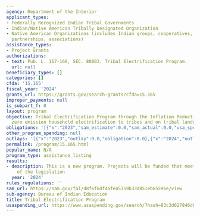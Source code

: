 ```yaml
---
agency: Department of the Interior
applicant_types:
- Federally Recognized Indian Tribal Governments
- Indian/Native American Tribally Designated Organization
- Native American Organizations (includes Indian groups, cooperatives, corporations,
  partnerships, associations)
assistance_types:
- Project Grants
authorizations:
- text: Pub. L. 117-169, SEC. 80003. Tribal Electrification Program.
  url: null
beneficiary_types: []
categories: []
cfda: '15.165'
fiscal_year: '2024'
grants_url: https://grants.gov/search-grants?cfda=15.165
improper_payments: null
is_subpart_f: 0
layout: program
objective: Tribal Electrification Program through the Inflation Reduction Act to provide
  zero emission household electrification to tribes and on tribal lands.
obligations: '[{"x":"2023","sam_estimate":0.0,"sam_actual":0.0,"usa_spending_actual":0.0},{"x":"2024","sam_estimate":0.0,"sam_actual":38695441.0,"usa_spending_actual":48095441.0},{"x":"2025","sam_estimate":0.0,"sam_actual":0.0,"usa_spending_actual":38447921.0}]'
other_program_spending: null
outlays: '[{"x":"2023","outlay":0.0,"obligation":0.0},{"x":"2024","outlay":33569560.94,"obligation":72693362.0},{"x":"2025","outlay":11850000.0,"obligation":13850000.0}]'
permalink: /program/15.165.html
popular_name: N/A
program_type: assistance_listing
results:
- description: This is a new program. Projects will be funded that meet the requirements
    of the legislation
  year: '2024'
rules_regulations: ''
sam_url: https://sam.gov/fal/d8f6f6df4afe45359b33d851eb65596e/view
sub-agency: Bureau of Indian Education
title: Tribal Electrification Program
usaspending_url: https://www.usaspending.gov/search/?hash=83c3d027846d81326c0526e919bdc2c9
---
```

